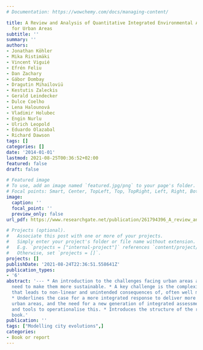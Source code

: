 ```yaml
---
# Documentation: https://wowchemy.com/docs/managing-content/

title: A Review and Analysis of Quantitative Integrated Environmental Assessment Methods
  for Urban Areas
subtitle: ''
summary: ''
authors:
- Jonathan Köhler
- Mika Ristimäki
- Vincent Viguié
- Efrén Feliu
- Dan Zachary
- Gábor Dombay
- Dragutin Mihailoviü
- Kestutis Zaleckis
- Gerald Leindecker
- Dulce Coelho
- Lena Halounová
- Vladimir Holubec
- Engin Nurlu
- Ulrich Leopold
- Eduardo Olazabal
- Richard Dawson
tags: []
categories: []
date: '2014-01-01'
lastmod: 2021-08-25T00:36:52+02:00
featured: false
draft: false

# Featured image
# To use, add an image named `featured.jpg/png` to your page's folder.
# Focal points: Smart, Center, TopLeft, Top, TopRight, Left, Right, BottomLeft, Bottom, BottomRight.
image:
  caption: ''
  focal_point: ''
  preview_only: false
url_pdf: https://www.researchgate.net/publication/261794396_A_review_and_analysis_of_quantitative_integrated_environmental_assessment_methods_for_urban_areas

# Projects (optional).
#   Associate this post with one or more of your projects.
#   Simply enter your project's folder or file name without extension.
#   E.g. `projects = ["internal-project"]` references `content/project/deep-learning/index.md`.
#   Otherwise, set `projects = []`.
projects: []
publishDate: '2021-08-24T22:36:51.558641Z'
publication_types:
- '6'
abstract: '--- * An introduction to the challenges facing urban areas and the urgent
  need to make them more sustainable. * A key challenge is the complexity of cities
  that leads to non-linear and unintended consequences of, often well meant, interventions.
  * Underlines the case for a more integrated response to deliver more sustainable
  urban areas, and the need for a new generation of integrated assessment methods
  and tools to operationalise this. * Introduces the structure of the rest of the
  book.'
publication: ''
tags: ["Modelling city evolutions",]
categories:
- Book or report
---
```

